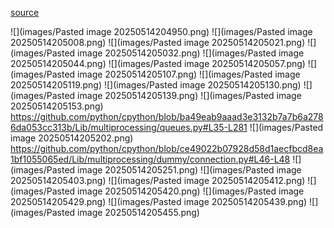 [source](https://docs.google.com/presentation/d/1FLz7ZHd29IPd7dpDGe_p_qZShArQkc3K4bDKh_oBl9k/edit?slide=id.g346c52c0289_0_76#slide=id.g346c52c0289_0_76)

![](images/Pasted image 20250514204950.png)
![](images/Pasted image 20250514205008.png)
![](images/Pasted image 20250514205021.png)
![](images/Pasted image 20250514205032.png)
![](images/Pasted image 20250514205044.png)
![](images/Pasted image 20250514205057.png)
![](images/Pasted image 20250514205107.png)
![](images/Pasted image 20250514205119.png)
![](images/Pasted image 20250514205130.png)
![](images/Pasted image 20250514205139.png)
![](images/Pasted image 20250514205153.png)
https://github.com/python/cpython/blob/ba49eab9aaad3e3132b7a7b6a2786da053cc313b/Lib/multiprocessing/queues.py#L35-L281
![](images/Pasted image 20250514205202.png)
https://github.com/python/cpython/blob/ce49022b07928d58d1aecfbcd8ea1bf1055065ed/Lib/multiprocessing/dummy/connection.py#L46-L48
![](images/Pasted image 20250514205251.png)
![](images/Pasted image 20250514205403.png)
![](images/Pasted image 20250514205412.png)
![](images/Pasted image 20250514205420.png)
![](images/Pasted image 20250514205429.png)
![](images/Pasted image 20250514205439.png)
![](images/Pasted image 20250514205455.png)










